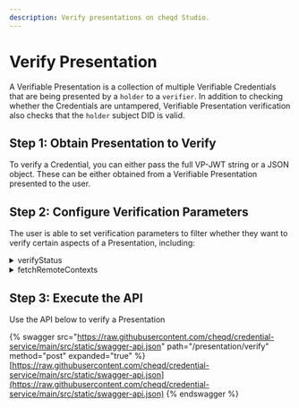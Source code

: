 ```yaml
---
description: Verify presentations on cheqd Studio.
---
```


# Verify Presentation

A Verifiable Presentation is a collection of multiple Verifiable Credentials that are being presented by a `holder` to a `verifier`. In addition to checking whether the Credentials are untampered, Verifiable Presentation verification also checks that the `holder` subject DID is valid.&#x20;

## Step 1: Obtain Presentation to Verify

To verify a Credential, you can either pass the full VP-JWT string or a JSON object. These can be either obtained from a Verifiable Presentation presented to the user.

## Step 2: Configure Verification Parameters

The user is able to set verification parameters to filter whether they want to verify certain aspects of a Presentation, including:

<details>

<summary>verifyStatus</summary>

* true (indicates that the user wants to verify the Credential Statuses within the Presentatiuon, requiring a credentialStatus property to be present in at least one Credential within the Presentation)
* false (Default. Indicates that the user does not want to verify the Credential Status.&#x20;

</details>

<details>

<summary>fetchRemoteContexts</summary>

When dealing with JSON-LD type Verifiable Credentials you also MUST provide the proper contexts within a Credential body. Set this to `true` ONLY if you want the `@context` URLs to be fetched in case they are a custom context.

* true
* false (default)

</details>

## Step 3: Execute the API

Use the API below to verify a Presentation

{% swagger src="https://raw.githubusercontent.com/cheqd/credential-service/main/src/static/swagger-api.json" path="/presentation/verify" method="post" expanded="true" %}
[https://raw.githubusercontent.com/cheqd/credential-service/main/src/static/swagger-api.json](https://raw.githubusercontent.com/cheqd/credential-service/main/src/static/swagger-api.json)
{% endswagger %}
